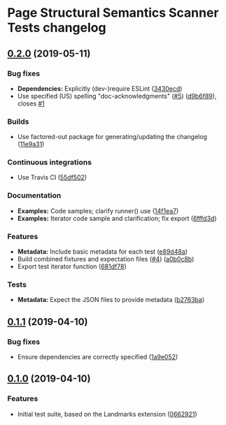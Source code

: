 # Page Structural Semantics Scanner Tests changelog

## [0.2.0](https://github.com/matatk/page-structural-semantics-scanner-tests/compare/0.1.1...0.2.0) (2019-05-11)

### Bug fixes

* **Dependencies:** Explicitly (dev-)require ESLint ([3430ecd](https://github.com/matatk/page-structural-semantics-scanner-tests/commit/3430ecd))
* Use specified (US) spelling "doc-acknowledgments" ([#5](https://github.com/matatk/page-structural-semantics-scanner-tests/issues/5)) ([d9b6f89](https://github.com/matatk/page-structural-semantics-scanner-tests/commit/d9b6f89)), closes [#1](https://github.com/matatk/page-structural-semantics-scanner-tests/issues/1)

### Builds

* Use factored-out package for generating/updating the changelog ([11e9a31](https://github.com/matatk/page-structural-semantics-scanner-tests/commit/11e9a31))

### Continuous integrations

* Use Travis CI ([55df502](https://github.com/matatk/page-structural-semantics-scanner-tests/commit/55df502))

### Documentation

* **Examples:** Code samples; clarify runner() use ([14f1ea7](https://github.com/matatk/page-structural-semantics-scanner-tests/commit/14f1ea7))
* **Examples:** Iterator code sample and clarification; fix export ([6fffd3d](https://github.com/matatk/page-structural-semantics-scanner-tests/commit/6fffd3d))

### Features

* **Metadata:** Include basic metadata for each test ([e89d48a](https://github.com/matatk/page-structural-semantics-scanner-tests/commit/e89d48a))
* Build combined fixtures and expectation files ([#4](https://github.com/matatk/page-structural-semantics-scanner-tests/issues/4)) ([a0b0c8b](https://github.com/matatk/page-structural-semantics-scanner-tests/commit/a0b0c8b))
* Export test iterator function ([681df78](https://github.com/matatk/page-structural-semantics-scanner-tests/commit/681df78))

### Tests

* **Metadata:** Expect the JSON files to provide metadata ([b2763ba](https://github.com/matatk/page-structural-semantics-scanner-tests/commit/b2763ba))

## [0.1.1](https://github.com/matatk/page-structural-semantics-scanner-tests/compare/0.1.0...0.1.1) (2019-04-10)

### Bug fixes

* Ensure dependencies are correctly specified ([1a9e052](https://github.com/matatk/page-structural-semantics-scanner-tests/commit/1a9e052))

## [0.1.0](https://github.com/matatk/page-structural-semantics-scanner-tests/compare/0.0.0...0.1.0) (2019-04-10)

### Features

* Initial test suite, based on the Landmarks extension ([0662921](https://github.com/matatk/page-structural-semantics-scanner-tests/commit/0662921))
